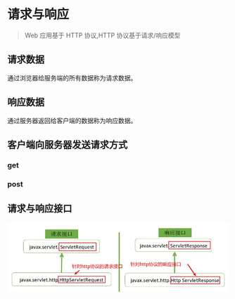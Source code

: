 # 请求与响应

> Web 应用基于 HTTP 协议,HTTP 协议基于请求/响应模型

## 请求数据

通过浏览器给服务端的所有数据称为请求数据。

## 响应数据

通过服务器返回给客户端的数据称为响应数据。

## 客户端向服务器发送请求方式

### get



### post

## 请求与响应接口

![](../../../img/请求与响应接口.png)



